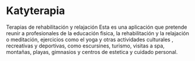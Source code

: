 # Katyterapia
Terapias de rehabilitación y relajación
Esta es una aplicación que pretende reunir a profesionales de la educación fisica, la rehabilitación y  la relajación o meditación, ejercicios como el yoga y otras actividades culturales , recreativas y deportivas, como escursines, turismo, visitas a spa, montañas, playas, gimnasios y centros de estetica y cuidado personal.
